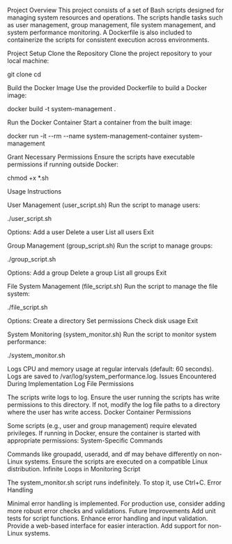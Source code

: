 Project Overview
This project consists of a set of Bash scripts designed for managing system resources and operations. The scripts handle tasks such as user management, group management, file system management, and system performance monitoring. A Dockerfile is also included to containerize the scripts for consistent execution across environments.

Project Setup
Clone the Repository
Clone the project repository to your local machine:

git clone <repository-url>
cd <repository-folder>

Build the Docker Image
Use the provided Dockerfile to build a Docker image:

docker build -t system-management .

Run the Docker Container
Start a container from the built image:

docker run -it --rm --name system-management-container system-management

Grant Necessary Permissions
Ensure the scripts have executable permissions if running outside Docker:

chmod +x *.sh

Usage Instructions

User Management (user_script.sh)
Run the script to manage users: 

./user_script.sh

Options:
Add a user
Delete a user
List all users
Exit

Group Management (group_script.sh)
Run the script to manage groups:

./group_script.sh

Options:
Add a group
Delete a group
List all groups
Exit

File System Management (file_script.sh)
Run the script to manage the file system:

./file_script.sh

Options:
Create a directory
Set permissions
Check disk usage
Exit

System Monitoring (system_monitor.sh)
Run the script to monitor system performance:

./system_monitor.sh

Logs CPU and memory usage at regular intervals (default: 60 seconds).
Logs are saved to /var/log/system_performance.log.
Issues Encountered During Implementation
Log File Permissions

The scripts write logs to log. Ensure the user running the scripts has write permissions to this directory. If not, modify the log file paths to a directory where the user has write access.
Docker Container Permissions

Some scripts (e.g., user and group management) require elevated privileges. If running in Docker, ensure the container is started with appropriate permissions:
System-Specific Commands

Commands like groupadd, useradd, and df may behave differently on non-Linux systems. Ensure the scripts are executed on a compatible Linux distribution.
Infinite Loops in Monitoring Script

The system_monitor.sh script runs indefinitely. To stop it, use Ctrl+C.
Error Handling

Minimal error handling is implemented. For production use, consider adding more robust error checks and validations.
Future Improvements
Add unit tests for script functions.
Enhance error handling and input validation.
Provide a web-based interface for easier interaction.
Add support for non-Linux systems.